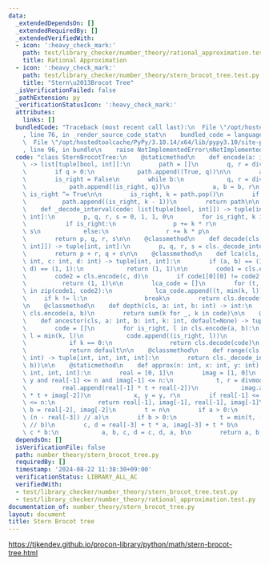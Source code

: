 ```yaml
---
data:
  _extendedDependsOn: []
  _extendedRequiredBy: []
  _extendedVerifiedWith:
  - icon: ':heavy_check_mark:'
    path: test/library_checker/number_theory/rational_approximation.test.py
    title: Rational Approximation
  - icon: ':heavy_check_mark:'
    path: test/library_checker/number_theory/stern_brocot_tree.test.py
    title: "Stern\u2013Brocot Tree"
  _isVerificationFailed: false
  _pathExtension: py
  _verificationStatusIcon: ':heavy_check_mark:'
  attributes:
    links: []
  bundledCode: "Traceback (most recent call last):\n  File \"/opt/hostedtoolcache/PyPy/3.10.14/x64/lib/pypy3.10/site-packages/onlinejudge_verify/documentation/build.py\"\
    , line 76, in _render_source_code_stat\n    bundled_code = language.bundle(\n\
    \  File \"/opt/hostedtoolcache/PyPy/3.10.14/x64/lib/pypy3.10/site-packages/onlinejudge_verify/languages/python.py\"\
    , line 96, in bundle\n    raise NotImplementedError\nNotImplementedError\n"
  code: "class SternBrocotTree:\n    @staticmethod\n    def encode(a: int, b: int)\
    \ -> list[tuple[bool, int]]:\n        path = []\n        q, r = divmod(a, b)\n\
    \        if q > 0:\n            path.append((True, q))\n\n        a, b = b, r\n\
    \        is_right = False\n        while b:\n            q, r = divmod(a, b)\n\
    \            path.append((is_right, q))\n            a, b = b, r\n           \
    \ is_right ^= True\n\n        is_right, k = path.pop()\n        if k > 1:\n  \
    \          path.append((is_right, k - 1))\n        return path\n\n    @staticmethod\n\
    \    def _decode_interval(code: list[tuple[bool, int]]) -> tuple[int, int, int,\
    \ int]:\n        p, q, r, s = 0, 1, 1, 0\n        for is_right, k in code:\n \
    \           if is_right:\n                p += k * r\n                q += k *\
    \ s\n            else:\n                r += k * p\n                s += k * q\n\
    \        return p, q, r, s\n\n    @classmethod\n    def decode(cls, code: list[tuple[bool,\
    \ int]]) -> tuple[int, int]:\n        p, q, r, s = cls._decode_interval(code)\n\
    \        return p + r, q + s\n\n    @classmethod\n    def lca(cls, a: int, b:\
    \ int, c: int, d: int) -> tuple[int, int]:\n        if (a, b) == (1, 1) or (c,\
    \ d) == (1, 1):\n            return (1, 1)\n\n        code1 = cls.encode(a, b)\n\
    \        code2 = cls.encode(c, d)\n        if code1[0][0] != code2[0][0]:\n  \
    \          return (1, 1)\n\n        lca_code = []\n        for (t, k), (_, l)\
    \ in zip(code1, code2):\n            lca_code.append((t, min(k, l)))\n       \
    \     if k != l:\n                break\n        return cls.decode(lca_code)\n\
    \n    @classmethod\n    def depth(cls, a: int, b: int) -> int:\n        code =\
    \ cls.encode(a, b)\n        return sum(k for _, k in code)\n\n    @classmethod\n\
    \    def ancestor(cls, a: int, b: int, k: int, default=None) -> tuple[int, int]:\n\
    \        code = []\n        for is_right, l in cls.encode(a, b):\n           \
    \ l = min(k, l)\n            code.append((is_right, l))\n            k -= l\n\
    \            if k == 0:\n                return cls.decode(code)\n        else:\n\
    \            return default\n\n    @classmethod\n    def range(cls, a: int, b:\
    \ int) -> tuple[int, int, int, int]:\n        return cls._decode_interval(cls.encode(a,\
    \ b))\n\n    @staticmethod\n    def approx(n: int, x: int, y: int) -> tuple[int,\
    \ int, int, int]:\n        real = [0, 1]\n        imag = [1, 0]\n        while\
    \ y and real[-1] <= n and imag[-1] <= n:\n            t, r = divmod(x, y)\n  \
    \          real.append(real[-1] * t + real[-2])\n            imag.append(imag[-1]\
    \ * t + imag[-2])\n            x, y = y, r\n        if real[-1] <= n and imag[-1]\
    \ <= n:\n            return real[-1], imag[-1], real[-1], imag[-1]\n        a,\
    \ b = real[-2], imag[-2]\n        t = n\n        if a > 0:\n            t = min(t,\
    \ (n - real[-3]) // a)\n        if b > 0:\n            t = min(t, (n - imag[-3])\
    \ // b)\n        c, d = real[-3] + t * a, imag[-3] + t * b\n        if a * d >\
    \ c * b:\n            a, b, c, d = c, d, a, b\n        return a, b, c, d\n"
  dependsOn: []
  isVerificationFile: false
  path: number_theory/stern_brocot_tree.py
  requiredBy: []
  timestamp: '2024-08-22 11:38:30+09:00'
  verificationStatus: LIBRARY_ALL_AC
  verifiedWith:
  - test/library_checker/number_theory/stern_brocot_tree.test.py
  - test/library_checker/number_theory/rational_approximation.test.py
documentation_of: number_theory/stern_brocot_tree.py
layout: document
title: Stern Brocot tree
---
```


https://tjkendev.github.io/procon-library/python/math/stern-brocot-tree.html